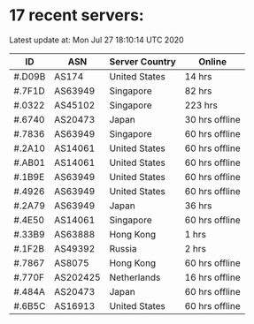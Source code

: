 # 17 recent servers:

Latest update at: Mon Jul 27 18:10:14 UTC 2020

| ID | ASN | Server Country | Online |
| -- | --- | -------------- | ------ |
| #.D09B | AS174 | United States | 14 hrs |
| #.7F1D | AS63949 | Singapore | 82 hrs |
| #.0322 | AS45102 | Singapore | 223 hrs |
| #.6740 | AS20473 | Japan | 30 hrs offline |
| #.7836 | AS63949 | Singapore | 60 hrs offline |
| #.2A10 | AS14061 | United States | 60 hrs offline |
| #.AB01 | AS14061 | United States | 60 hrs offline |
| #.1B9E | AS63949 | United States | 60 hrs offline |
| #.4926 | AS63949 | United States | 60 hrs offline |
| #.2A79 | AS63949 | Japan | 36 hrs |
| #.4E50 | AS14061 | Singapore | 60 hrs offline |
| #.33B9 | AS63888 | Hong Kong | 1 hrs |
| #.1F2B | AS49392 | Russia | 2 hrs |
| #.7867 | AS8075 | Hong Kong | 60 hrs offline |
| #.770F | AS202425 | Netherlands | 16 hrs offline |
| #.484A | AS20473 | Japan | 60 hrs offline |
| #.6B5C | AS16913 | United States | 60 hrs offline |

